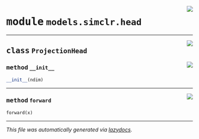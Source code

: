 <!-- markdownlint-disable -->

<a href="../../src/models/simclr/head.py#L0"><img align="right" style="float:right;" src="https://img.shields.io/badge/-source-cccccc?style=flat-square"></a>

# <kbd>module</kbd> `models.simclr.head`






---

<a href="../../src/models/simclr/head.py#L4"><img align="right" style="float:right;" src="https://img.shields.io/badge/-source-cccccc?style=flat-square"></a>

## <kbd>class</kbd> `ProjectionHead`




<a href="../../src/models/simclr/head.py#L5"><img align="right" style="float:right;" src="https://img.shields.io/badge/-source-cccccc?style=flat-square"></a>

### <kbd>method</kbd> `__init__`

```python
__init__(ndim)
```








---

<a href="../../src/models/simclr/head.py#L15"><img align="right" style="float:right;" src="https://img.shields.io/badge/-source-cccccc?style=flat-square"></a>

### <kbd>method</kbd> `forward`

```python
forward(x)
```








---

_This file was automatically generated via [lazydocs](https://github.com/ml-tooling/lazydocs)._
